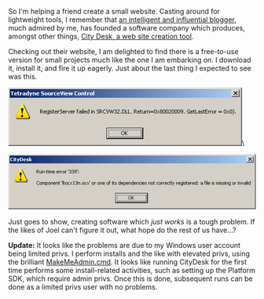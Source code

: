 <!--
.. title: Unexpected Error
.. slug: unexpected-error
.. date: 2007-08-18 15:33:47-05:00
.. tags: Journal,Software
.. link: 
.. description: 
.. type: text
-->


So I'm helping a friend create a small website. Casting around for
lightweight tools, I remember that [an intelligent and influential
blogger](http://joelonsoftware.com/), much admired by me, has founded a
software company which produces, amongst other things, [City Desk, a web
site creation tool](http://www.fogcreek.com/CityDesk/).

Checking out their website, I am delighted to find there is a
free-to-use version for small projects much like the one I am embarking
on. I download it, install it, and fire it up eagerly. Just about the
last thing I expected to see was this.

![citydesk-error1.png](/files/2007/08/citydesk-error1.png)\

![citydesk-error2.png](/files/2007/08/citydesk-error2.png)

Just goes to show, creating software which *just works* is a tough
problem. If the likes of Joel can't figure it out, what hope do the rest
of us have...?

**Update:** It looks like the problems are due to my Windows user
account being limited privs. I perform installs and the like with
elevated privs, using the brilliant
[MakeMeAdmin.cmd](http://blogs.msdn.com/aaron_margosis/archive/2004/07/24/193721.aspx).
It looks like running CityDesk for the first time performs some
install-related activities, such as setting up the Platform SDK, which
require admin privs. Once this is done, subsequent runs can be done as a
limited privs user with no problems.